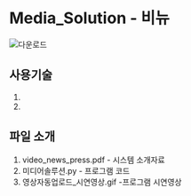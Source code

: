 # Media_Solution - 비뉴


![다운로드](https://user-images.githubusercontent.com/25142537/130180896-91f23877-7306-4838-9fda-c7da7701e7ae.png)

## 사용기술
1.
2. 

## 파일 소개
1. video_news_press.pdf - 시스템 소개자료
2. 미디어솔루션.py - 프로그램 코드
3. 영상자동업로드_시연영상.gif -프로그램 시연영상
